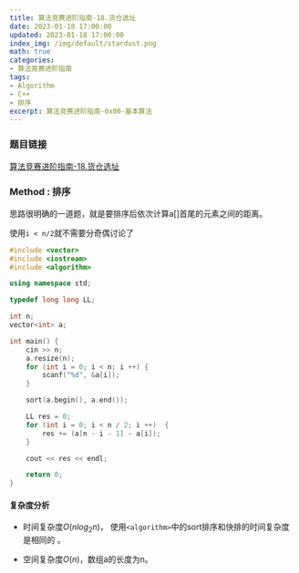 ```yaml
---
title: 算法竞赛进阶指南-18.货仓选址
date: 2023-01-18 17:00:00
updated: 2023-01-18 17:00:00
index_img: /img/default/stardust.png
math: true
categories:
- 算法竞赛进阶指南
tags: 
- Algorithm
- C++
- 排序
excerpt: 算法竞赛进阶指南-0x00-基本算法
---
```


### 题目链接

 [算法竞赛进阶指南-18.货仓选址](https://www.acwing.com/problem/content/106/)

### Method : 排序

思路很明确的一道题，就是要排序后依次计算a[]首尾的元素之间的距离。

使用`i < n/2`就不需要分奇偶讨论了

```c++
#include <vector>
#include <iostream>
#include <algorithm>

using namespace std;

typedef long long LL;

int n;
vector<int> a;

int main() {
    cin >> n;
    a.resize(n);
    for (int i = 0; i < n; i ++) {
        scanf("%d", &a[i]);
    }

    sort(a.begin(), a.end());

    LL res = 0;
    for (int i = 0; i < n / 2; i ++)  {
        res += (a[n - i - 1] - a[i]);
    }

    cout << res << endl;

    return 0;
}
```

#### 复杂度分析

- 时间复杂度${O(nlog_2n)}$， 使用`<algorithm>`中的sort排序和快排的时间复杂度是相同的 。

- 空间复杂度${O(n)}$，数组a的长度为n。
